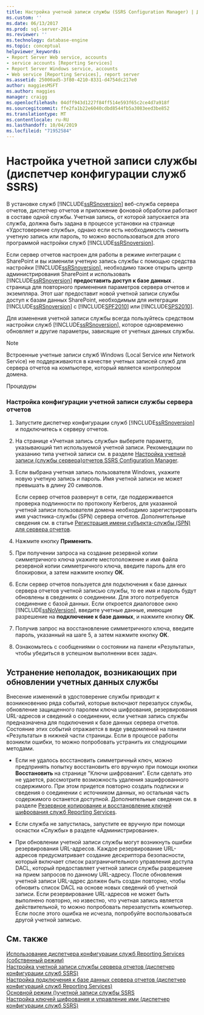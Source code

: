 ```yaml
---
title: Настройка учетной записи службы (SSRS Configuration Manager) | Документация Майкрософт
ms.custom: ''
ms.date: 06/13/2017
ms.prod: sql-server-2014
ms.reviewer: ''
ms.technology: database-engine
ms.topic: conceptual
helpviewer_keywords:
- Report Server Web service, accounts
- service accounts [Reporting Services]
- Report Server Windows service, accounts
- Web service [Reporting Services], report server
ms.assetid: 25000ad5-3f80-4210-8331-d4754dc217e0
author: maggiesMSFT
ms.author: maggies
manager: craigg
ms.openlocfilehash: 04dff943d1227f84ff514e593f65c2ce4d7a918f
ms.sourcegitcommit: ffe2fa1b22e6040cdbd8544fb5a3083eed3be852
ms.translationtype: MT
ms.contentlocale: ru-RU
ms.lasthandoff: 10/04/2019
ms.locfileid: "71952584"
---
```

# <a name="configure-a-service-account-ssrs-configuration-manager"></a>Настройка учетной записи службы (диспетчер конфигурации служб SSRS)
  В установке служб [!INCLUDE[ssRSnoversion](../../includes/ssrsnoversion-md.md)] веб-служба сервера отчетов, диспетчер отчетов и приложение фоновой обработки работают в составе одной службы. Учетная запись, от которой запускается эта служба, должна быть задана в процессе установки на странице «Удостоверение службы», однако если есть необходимость сменить учетную запись или пароль, то можно воспользоваться для этого программой настройки служб [!INCLUDE[ssRSnoversion](../../includes/ssrsnoversion-md.md)].  
  
 Если сервер отчетов настроен для работы в режиме интеграции с SharePoint и вы изменили учетную запись службы с помощью средства настройки [!INCLUDE[ssRSnoversion](../../includes/ssrsnoversion-md.md)], необходимо также открыть центр администрирования SharePoint и использовать [!INCLUDE[ssRSnoversion](../../includes/ssrsnoversion-md.md)] **предоставить доступ к базе данных** . страница для повторного применения параметров сервера отчетов и экземпляра. Этот шаг предоставит новой учетной записи службы доступ к базам данных SharePoint, необходимым для интеграции [!INCLUDE[ssRSnoversion](../../includes/ssrsnoversion-md.md)] с [!INCLUDE[SPF2010](../../includes/spf2010-md.md)] или [!INCLUDE[SPS2010](../../includes/sps2010-md.md)].  
  
 Для изменения учетной записи службы всегда пользуйтесь средством настройки служб [!INCLUDE[ssRSnoversion](../../includes/ssrsnoversion-md.md)], которое одновременно обновляет и другие параметры, зависящие от учетных данных службы.  
  
> [!NOTE]  
>  Встроенные учетные записи служб Windows (Local Service или Network Service) не поддерживаются в качестве учетных записей служб для сервера отчетов на компьютере, который является контроллером домена.  
  
 Процедуры  
  
### <a name="to-configure-the-report-server-service-account"></a>Настройка конфигурации учетной записи службы сервера отчетов  
  
1.  Запустите диспетчер конфигурации служб [!INCLUDE[ssRSnoversion](../../includes/ssrsnoversion-md.md)] и подключитесь к серверу отчетов.  
  
2.  На странице «Учетная запись службы» выберите параметр, указывающий тип используемой учетной записи. Рекомендации по указанию типа учетной записи см. в разделе [Настройка учетной записи &#40;службы сервера&#41;отчетов SSRS Configuration Manager](../../reporting-services/install-windows/configure-the-report-server-service-account-ssrs-configuration-manager.md).  
  
3.  Если выбрана учетная запись пользователя Windows, укажите новую учетную запись и пароль. Имя учетной записи не может превышать в длину 20 символов.  
  
     Если сервер отчетов развернут в сети, где поддерживается проверка подлинности по протоколу Kerberos, для указанной учетной записи пользователя домена необходимо зарегистрировать имя участника-службы (SPN) сервера отчетов. Дополнительные сведения см. в статье [Регистрация имени субъекта-службы (SPN) для сервера отчетов](../../reporting-services/report-server/register-a-service-principal-name-spn-for-a-report-server.md).  
  
4.  Нажмите кнопку **Применить**.  
  
5.  При получении запроса на создание резервной копии симметричного ключа укажите местоположение и имя файла резервной копии симметричного ключа, введите пароль для его блокировки, а затем нажмите кнопку **ОК**.  
  
6.  Если сервер отчетов пользуется для подключения к базе данных сервера отчетов учетной записью службы, то ее имя и пароль будут обновлены в сведениях о соединении. Для этого потребуется соединение с базой данных. Если откроется диалоговое окно [!INCLUDE[ssNoVersion](../../includes/ssnoversion-md.md)], введите учетные данные, имеющие разрешение на **подключение к базе данных**, и нажмите кнопку **ОК**.  
  
7.  Получив запрос на восстановление симметричного ключа, введите пароль, указанный на шаге 5, а затем нажмите кнопку **ОК**.  
  
8.  Ознакомьтесь с сообщениями о состоянии на панели «Результаты», чтобы убедиться в успешном выполнении всех задач.  
  
## <a name="troubleshooting-service-identity-update-errors"></a>Устранение неполадок, возникающих при обновлении учетных данных службы  
 Внесение изменений в удостоверение службы приводит к возникновению ряда событий, которые включают перезапуск службы, обновление защищенного паролем ключа шифрования, резервирования URL-адресов и сведений о соединении, если учетная запись службы предназначена для подключения к базе данных сервера отчетов. Состояние этих событий отражается в виде уведомлений на панели «Результаты» в нижней части страницы. Если в процессе работы возникли ошибки, то можно попробовать устранить их следующими методами.  
  
-   Если не удалось восстановить симметричный ключ, можно предпринять попытку восстановить его вручную при помощи кнопки **Восстановить** на странице "Ключи шифрования". Если сделать это не удается, рассмотрите возможность удаления зашифрованного содержимого. При этом придется повторно создать подписки и сведения о соединении с источником данных, но остальная часть содержимого останется доступной. Дополнительные сведения см. в разделе [Резервное копирование и восстановление ключей шифрования служб Reporting Services](../../reporting-services/install-windows/ssrs-encryption-keys-back-up-and-restore-encryption-keys.md).  
  
-   Если служба не запустилась, запустите ее вручную при помощи оснастки «Службы» в разделе «Администрирование».  
  
-   При обновлении учетной записи службы могут возникнуть ошибки резервирования URL-адресов. Каждое резервирование URL-адресов предусматривает создание дескриптора безопасности, который включает список разграничительного управления доступа DACL, который предоставляет учетной записи службы разрешение на прием запросов по данному URL-адресу. После обновления учетной записи URL-адрес должен быть создан повторно, чтобы обновить список DACL на основе новых сведений об учетной записи. Если резервирование URL-адресов не может быть выполнено повторно, но известно, что учетная запись является действительной, то можно попробовать перезапустить компьютер. Если после этого ошибка не исчезла, попробуйте воспользоваться другой учетной записью.  
  
## <a name="see-also"></a>См. также  
 [Использование диспетчера конфигурации служб Reporting Services (собственный режим)](../../../2014/sql-server/install/reporting-services-configuration-manager-native-mode.md)   
 [Настройка учетной записи службы сервера отчетов (диспетчер конфигурации служб SSRS)](../../reporting-services/install-windows/configure-the-report-server-service-account-ssrs-configuration-manager.md)   
 [Настройка подключения к базе данных сервера отчетов (диспетчер конфигураций служб Reporting Services)](../../../2014/sql-server/install/configure-a-report-server-database-connection-ssrs-configuration-manager.md)   
 [Основной режим &#40;&#41;учетной записи службы SSRS](../../../2014/sql-server/install/service-account-ssrs-native-mode.md)   
 [Настройка ключей шифрования и управление ими (диспетчер конфигурации служб SSRS)](../../reporting-services/install-windows/ssrs-encryption-keys-manage-encryption-keys.md)  
  
  
